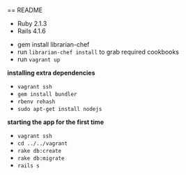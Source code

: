 == README

* Ruby 2.1.3
* Rails 4.1.6

- gem install librarian-chef
- run `librarian-chef install` to grab required cookbooks
- run `vagrant up`

**installing extra dependencies**
- `vagrant ssh`
- `gem install bundler`
- `rbenv rehash`
- `sudo apt-get install nodejs`

**starting the app for the first time**
- `vagrant ssh`
- `cd ../../vagrant`
- `rake db:create`
- `rake db:migrate`
- `rails s`

